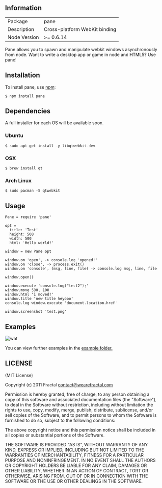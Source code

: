 ## Information

<table>
<tr> 
<td>Package</td><td>pane</td>
</tr>
<tr>
<td>Description</td>
<td>Cross-platform WebKit binding</td>
</tr>
<tr>
<td>Node Version</td>
<td>>= 0.6.14</td>
</tr>
</table>

Pane allows you to spawn and manipulate webkit windows asynchronously from node. Want to write a desktop app or game in node and HTML5? Use pane!

## Installation

To install pane, use [npm](http://github.com/isaacs/npm):

```
$ npm install pane
```

## Dependencies

A full installer for each OS will be available soon.

### Ubuntu

```
$ sudo apt-get install -y libqtwebkit-dev
```

### OSX

```
$ brew install qt
```

### Arch Linux

```
$ sudo pacman -S qtwebkit
```

## Usage

```coffee-script
Pane = require 'pane'

opt =
  title: 'Test'
  height: 500
  width: 500
  html: 'Hello world!'

window = new Pane opt

window.on 'open', -> console.log 'opened!'
window.on 'close', -> process.exit()
window.on 'console', (msg, line, file) -> console.log msg, line, file

window.open()

window.execute 'console.log("test2");'
window.move 500, 100
window.html 'i moved!'
window.title 'new title heyooo'
console.log window.execute 'document.location.href'

window.screenshot 'test.png'
```

## Examples

![wat](http://i.imgur.com/QSQNu.png)

You can view further examples in the [example folder.](https://github.com/wearefractal/pane/tree/master/examples)

## LICENSE

(MIT License)

Copyright (c) 2011 Fractal <contact@wearefractal.com>

Permission is hereby granted, free of charge, to any person obtaining
a copy of this software and associated documentation files (the
"Software"), to deal in the Software without restriction, including
without limitation the rights to use, copy, modify, merge, publish,
distribute, sublicense, and/or sell copies of the Software, and to
permit persons to whom the Software is furnished to do so, subject to
the following conditions:

The above copyright notice and this permission notice shall be
included in all copies or substantial portions of the Software.

THE SOFTWARE IS PROVIDED "AS IS", WITHOUT WARRANTY OF ANY KIND,
EXPRESS OR IMPLIED, INCLUDING BUT NOT LIMITED TO THE WARRANTIES OF
MERCHANTABILITY, FITNESS FOR A PARTICULAR PURPOSE AND
NONINFRINGEMENT. IN NO EVENT SHALL THE AUTHORS OR COPYRIGHT HOLDERS BE
LIABLE FOR ANY CLAIM, DAMAGES OR OTHER LIABILITY, WHETHER IN AN ACTION
OF CONTRACT, TORT OR OTHERWISE, ARISING FROM, OUT OF OR IN CONNECTION
WITH THE SOFTWARE OR THE USE OR OTHER DEALINGS IN THE SOFTWARE.
